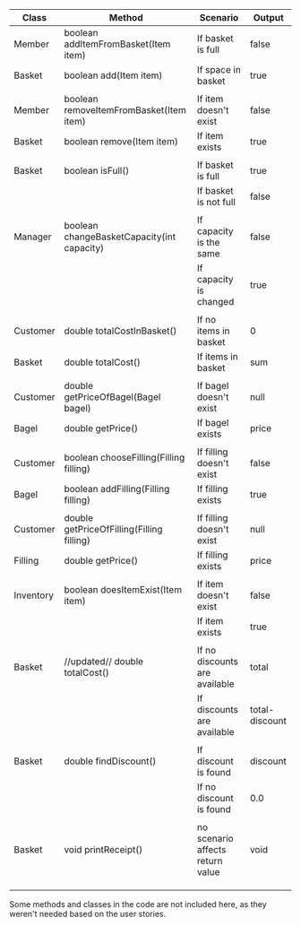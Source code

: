 | Class     | Method                                     | Scenario                         | Output         |
|-----------|--------------------------------------------|----------------------------------|----------------|
| Member    | boolean addItemFromBasket(Item item)       | If basket is full                | false          |
| Basket    | boolean add(Item item)                     | If space in basket               | true           |
|           |                                            |                                  |                |
| Member    | boolean removeItemFromBasket(Item item)    | If item doesn't exist            | false          |
| Basket    | boolean remove(Item item)                  | If item exists                   | true           |
|           |                                            |                                  |                |
| Basket    | boolean isFull()                           | If basket is full                | true           |
|           |                                            | If basket is not full            | false          |
|           |                                            |                                  |                |
| Manager   | boolean changeBasketCapacity(int capacity) | If capacity is the same          | false          |
|           |                                            | If capacity is changed           | true           |
|           |                                            |                                  |                |
| Customer  | double totalCostInBasket()                 | If no items in basket            | 0              |
| Basket    | double totalCost()                         | If items in basket               | sum            |
|           |                                            |                                  |                |
| Customer  | double getPriceOfBagel(Bagel bagel)        | If bagel doesn't exist           | null           |
| Bagel     | double getPrice()                          | If bagel exists                  | price          |
|           |                                            |                                  |                |
| Customer  | boolean chooseFilling(Filling filling)     | If filling doesn't exist         | false          |
| Bagel     | boolean addFilling(Filling filling)        | If filling exists                | true           |
|           |                                            |                                  |                |
| Customer  | double getPriceOfFilling(Filling filling)  | If filling doesn't exist         | null           |
| Filling   | double getPrice()                          | If filling exists                | price          |
|           |                                            |                                  |                |
| Inventory | boolean doesItemExist(Item item)           | If item doesn't exist            | false          |
|           |                                            | If item exists                   | true           |
|           |                                            |                                  |                |
| Basket    | //updated// double totalCost()             | If no discounts are available    | total          |
|           |                                            | If discounts are available       | total-discount |
|           |                                            |                                  |                |
| Basket    | double findDiscount()                      | If discount is found             | discount       |
|           |                                            | If no discount is found          | 0.0            |
|           |                                            |                                  |                |
| Basket    | void printReceipt()                        | no scenario affects return value | void           |
|           |                                            |                                  |                |
|           |                                            |                                  |                |
|           |                                            |                                  |                |


Some methods and classes in the code are not included here, as they weren't needed based on the
user stories. 